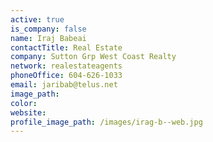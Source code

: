 ```yaml
---
active: true
is_company: false
name: Iraj Babeai
contactTitle: Real Estate
company: Sutton Grp West Coast Realty
network: realestateagents
phoneOffice: 604-626-1033
email: jaribab@telus.net
image_path:
color:
website:
profile_image_path: /images/irag-b--web.jpg
---
```



